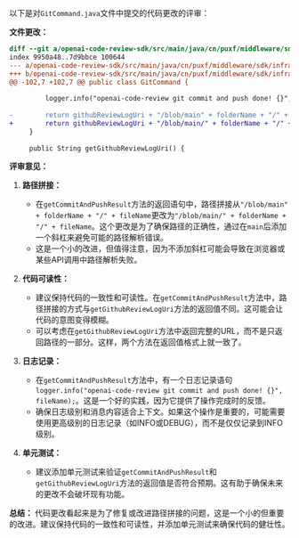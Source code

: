 以下是对`GitCommand.java`文件中提交的代码更改的评审：

**文件更改：**
```diff
diff --git a/openai-code-review-sdk/src/main/java/cn/puxf/middleware/sdk/infrastructure/git/GitCommand.java b/openai-code-review-sdk/src/main/java/cn/puxf/middleware/sdk/infrastructure/git/GitCommand.java
index 9950a48..7d9bbce 100644
--- a/openai-code-review-sdk/src/main/java/cn/puxf/middleware/sdk/infrastructure/git/GitCommand.java
+++ b/openai-code-review-sdk/src/main/java/cn/puxf/middleware/sdk/infrastructure/git/GitCommand.java
@@ -102,7 +102,7 @@ public class GitCommand {
 
         logger.info("openai-code-review git commit and push done! {}", fileName);
 
-        return githubReviewLogUri + "/blob/main" + folderName + "/" + fileName;
+        return githubReviewLogUri + "/blob/main/" + folderName + "/" + fileName;
     }
 
     public String getGithubReviewLogUri() {
```

**评审意见：**

1. **路径拼接：**
   - 在`getCommitAndPushResult`方法的返回语句中，路径拼接从`"/blob/main" + folderName + "/" + fileName`更改为`"/blob/main/" + folderName + "/" + fileName`。这个更改是为了确保路径的正确性，通过在`main`后添加一个斜杠来避免可能的路径解析错误。
   - 这是一个小的改进，但值得注意，因为不添加斜杠可能会导致在浏览器或某些API调用中路径解析失败。

2. **代码可读性：**
   - 建议保持代码的一致性和可读性。在`getCommitAndPushResult`方法中，路径拼接的方式与`getGithubReviewLogUri`方法的返回值不同。这可能会让代码的意图变得模糊。
   - 可以考虑在`getGithubReviewLogUri`方法中返回完整的URL，而不是只返回路径的一部分。这样，两个方法在返回值格式上就一致了。

3. **日志记录：**
   - 在`getCommitAndPushResult`方法中，有一个日志记录语句`logger.info("openai-code-review git commit and push done! {}", fileName);`。这是一个好的实践，因为它提供了操作完成时的反馈。
   - 确保日志级别和消息内容适合上下文。如果这个操作是重要的，可能需要使用更高级别的日志记录（如INFO或DEBUG），而不是仅仅记录到INFO级别。

4. **单元测试：**
   - 建议添加单元测试来验证`getCommitAndPushResult`和`getGithubReviewLogUri`方法的返回值是否符合预期。这有助于确保未来的更改不会破坏现有功能。

**总结：**
代码更改看起来是为了修复或改进路径拼接的问题，这是一个小的但重要的改进。建议保持代码的一致性和可读性，并添加单元测试来确保代码的健壮性。